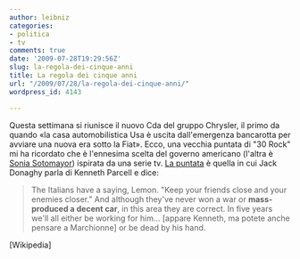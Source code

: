 ```yaml
---
author: leibniz
categories:
- politica
- tv
comments: true
date: '2009-07-28T19:29:56Z'
slug: la-regola-dei-cinque-anni
title: La regola dei cinque anni
url: "/2009/07/28/la-regola-dei-cinque-anni/"
wordpress_id: 4143

---
```

Questa settimana si riunisce il nuovo Cda del gruppo Chrysler, il primo da quando «la casa automobilistica Usa è uscita dall'emergenza bancarotta per avviare una nuova era sotto la Fiat». Ecco, una vecchia puntata di "30 Rock" mi ha ricordato che è l'ennesima scelta  del governo americano (l'altra è [Sonia Sotomayor](https://westwing.wikia.com/wiki/Roberto_Mendoza)) ispirata da una serie tv. [La puntata](https://en.wikipedia.org/wiki/Blind_Date_%2830_Rock%29) è quella in cui Jack Donaghy parla di Kenneth Parcell e dice:


> The Italians have a saying, Lemon. "Keep your friends close and your enemies closer." And although they've never won a war or **mass-produced a decent car**, in this area they are correct. In five years we'll all either be working for him... [appare Kenneth, ma potete anche pensare a Marchionne] or be dead by his hand.


[Wikipedia]
